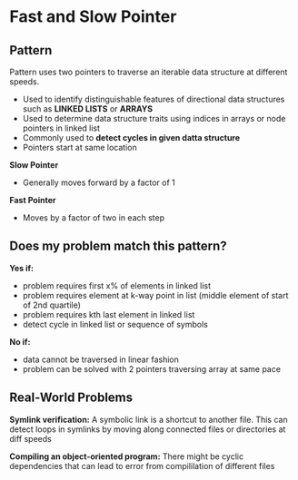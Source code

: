 # Fast and Slow Pointer

## Pattern
Pattern uses two pointers to traverse an iterable data structure at different speeds.
- Used to identify distinguishable features of directional data structures such as **LINKED LISTS** or **ARRAYS**
- Used to determine data structure traits using indices in arrays or node pointers in linked list
- Commonly used to **detect cycles in given datta structure**
- Pointers start at same location

**Slow Pointer**
- Generally moves forward by a factor of 1

**Fast Pointer**
- Moves by a factor of two in each step

## Does my problem match this pattern?

**Yes if:**
- problem requires first x% of elements in linked list
- problem requires element at k-way point in list (middle element of start of 2nd quartile)
- problem requires kth last element in linked list
- detect cycle in linked list or sequence of symbols

**No if:**
- data cannot be traversed in linear fashion
- problem can be solved with 2 pointers traversing array at same pace

## Real-World Problems

**Symlink verification:** A symbolic link is a shortcut to another file. This can detect loops in symlinks by moving along connected files or directories at diff speeds

**Compiling an object-oriented program:** There might be cyclic dependencies that can lead to error from compililation of different files

